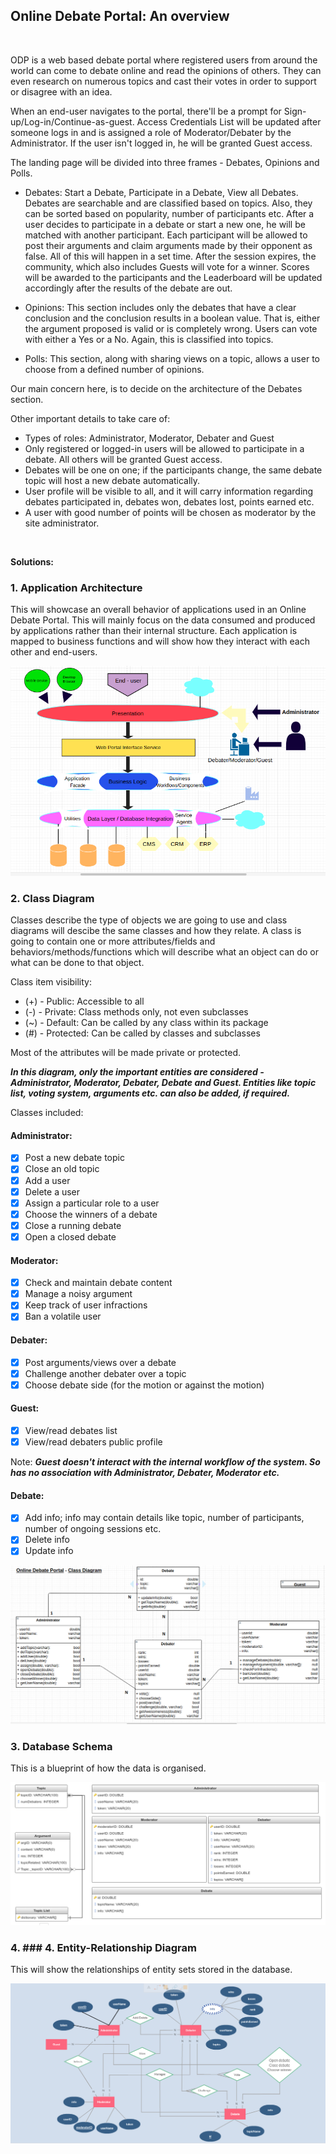## Online Debate Portal:  An overview
<br />

ODP is a web based debate portal where registered users from around the world can come to debate online and read the opinions of others. They can even research on numerous topics and cast their votes in order to support or disagree with an idea.

When an end-user navigates to the portal, there'll be a prompt for Sign-up/Log-in/Continue-as-guest. Access Credentials List will be updated after someone logs in and is assigned a role of Moderator/Debater by the Administrator. If the user isn't logged in, he will be granted Guest access.

The landing page will be divided into three frames - Debates, Opinions and Polls. 

- Debates: Start a Debate, Participate in a Debate, View all Debates. Debates are searchable and are classified based on topics. Also, they can be sorted based on popularity, number of participants etc. After a user decides to participate in a debate or start a new one, he will be matched with another participant. Each participant will be allowed to post their arguments and claim arguments made by their opponent as false. All of this will happen in a set time. After the session expires, the community, which also includes Guests will vote for a winner. Scores will be awarded to the participants and the Leaderboard will be updated accordingly after the results of the debate are out.

- Opinions: This section includes only the debates that have a clear conclusion and the conclusion results in a boolean value. That is, either the argument proposed is valid or is completely wrong. Users can vote with either a Yes or a No. Again, this is classified into topics.

- Polls: This section, along with sharing views on a topic, allows a user to choose from a defined number of opinions.

Our main concern here, is to decide on the architecture of the Debates section.

Other important details to take care of:

- Types of roles: Administrator, Moderator, Debater and Guest
- Only registered or logged-in users will be allowed to participate in a debate. All others will be granted Guest access.
- Debates will be one on one; if the participants change, the same debate topic will host a new debate automatically.
- User profile will be visible to all, and it will carry information regarding debates participated in, debates won, debates lost, points earned etc.
- A user with good number of points will be chosen as moderator by the site administrator.

<br />

<b>Solutions:</b>

### 1. Application Architecture

This will showcase an overall behavior of applications used in an Online Debate Portal. This will mainly focus on the data consumed and produced by applications rather than their internal structure. Each application is mapped to business functions and will show how they interact with each other and end-users.

![](https://github.com/manankalra/upes-assignments/blob/master/MananKalra/Round2/images/ApplicationArchitecture.png)

### 2. Class Diagram

Classes describe the type of objects we are going to use and class diagrams will descibe the same classes and how they relate. A class is going to contain one or more attributes/fields and behaviors/methods/functions which will describe what an object can
do or what can be done to that object.

Class item visibility:

- (+) - Public: Accessible to all
- (-) - Private: Class methods only, not even subclasses
- (~) - Default: Can be called by any class within its package
- (#) - Protected: Can be called by classes and subclasses

Most of the attributes will be made private or protected. 

***In this diagram, only the important entities are considered - Administrator, Moderator, Debater, Debate and Guest. Entities like topic list, voting system, arguments etc. can also be added, if required.***

Classes included:

#### Administrator: 

- [x] Post a new debate topic
- [x] Close an old topic
- [x] Add a user
- [x] Delete a user
- [x] Assign a particular role to a user
- [x] Choose the winners of a debate
- [x] Close a running debate
- [x] Open a closed debate

#### Moderator: 

- [x] Check and maintain debate content
- [x] Manage a noisy argument
- [x] Keep track of user infractions 
- [x] Ban a volatile user

#### Debater:

- [x] Post arguments/views over a debate
- [x] Challenge another debater over a topic
- [x] Choose debate side (for the motion or against the motion)

#### Guest: 

- [x] View/read debates list
- [x] View/read debaters public profile

Note: ***Guest doesn't interact with the internal workflow of the system. So has no association with Administrator, Debater, Moderator etc.***

#### Debate:

- [x] Add info; info may contain details like topic, number of participants, number of ongoing sessions etc.
- [x] Delete info
- [x] Update info

![](https://github.com/manankalra/upes-assignments/blob/master/MananKalra/Round2/images/ClassDiagram.png)

### 3. Database Schema

This is a blueprint of how the data is organised.

![](https://github.com/manankalra/upes-assignments/blob/master/MananKalra/Round2/images/DatabaseSchema.png)

### 4. ### 4. Entity-Relationship Diagram

This will show the relationships of entity sets stored in the database.

![](https://github.com/manankalra/upes-assignments/blob/master/MananKalra/Round2/images/Entity-RelationshipDiagram.png)

